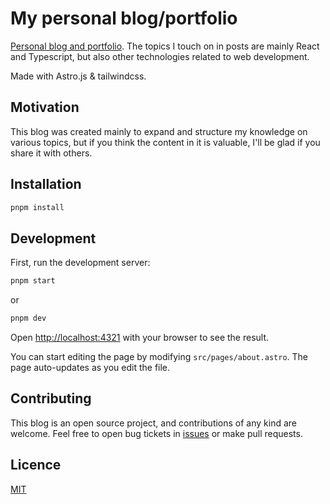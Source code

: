 # My personal blog/portfolio

[Personal blog and portfolio](https://parda.me/). The topics I touch on in posts are mainly React and Typescript, but also other technologies related to web development.

Made with Astro.js & tailwindcss.

## Motivation

This blog was created mainly to expand and structure my knowledge on various topics, but if you think the content in it is valuable, I'll be glad if you share it with others.

## Installation

```bash
pnpm install
```

## Development

First, run the development server:

```bash
pnpm start
```

or

```bash
pnpm dev
```

Open [http://localhost:4321](http://localhost:4321) with your browser to see the result.

You can start editing the page by modifying `src/pages/about.astro`. The page auto-updates as you edit the file.

## Contributing

This blog is an open source project, and contributions of any kind are welcome. Feel free to open bug tickets in [issues](https://github.com/MarcinParda/parda.me/issues) or make pull requests.

## Licence

[MIT](https://github.com/timlrx/tailwind-nextjs-starter-blog/blob/master/LICENSE](https://raw.githubusercontent.com/MarcinParda/My-licenses/main/MIT.md)https://raw.githubusercontent.com/MarcinParda/My-licenses/main/MIT.md)
